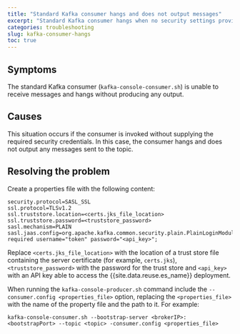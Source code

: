 ```yaml
---
title: "Standard Kafka consumer hangs and does not output messages"
excerpt: "Standard Kafka consumer hangs when no security settings provided."
categories: troubleshooting
slug: kafka-consumer-hangs
toc: true
---
```


## Symptoms

The standard Kafka consumer (`kafka-console-consumer.sh`) is unable to receive messages and hangs without producing any output.

## Causes

This situation occurs if the consumer is invoked without supplying the required security credentials. In this case, the consumer
hangs and does not output any messages sent to the topic.

## Resolving the problem

Create a properties file with the following content:

```
security.protocol=SASL_SSL
ssl.protocol=TLSv1.2
ssl.truststore.location=<certs.jks_file_location>
ssl.truststore.password=<truststore_password>
sasl.mechanism=PLAIN
sasl.jaas.config=org.apache.kafka.common.security.plain.PlainLoginModule required username="token" password="<api_key>";
```

Replace `<certs.jks_file_location>` with the location of a trust store file containing the server certificate (for example, `certs.jks`), `<truststore_password>` with the password for the trust store and `<api_key>` with an API key able to access the {{site.data.reuse.es_name}} deployment.

When running the `kafka-console-producer.sh` command include the `--consumer.config <properties_file>` option, replacing the `<properties_file>` with the name of the property file and the path to it. For example:

```
kafka-console-consumer.sh --bootstrap-server <brokerIP>:<bootstrapPort> --topic <topic> -consumer.config <properties_file>
```
